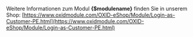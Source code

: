 Weitere Informationen zum Modul **{$modulename}** finden Sie in unserem Shop:
[https://www.oxidmodule.com/OXID-eShop/Module/Login-as-Customer-PE.html](https://www.oxidmodule.com/OXID-eShop/Module/Login-as-Customer-PE.html)
